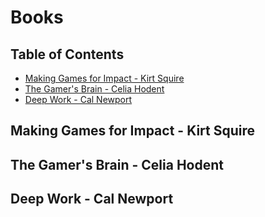 # Books

## Table of Contents

<!-- vim-markdown-toc GFM -->

* [Making Games for Impact - Kirt Squire](#making-games-for-impact---kirt-squire)
* [The Gamer's Brain - Celia Hodent](#the-gamers-brain---celia-hodent)
* [Deep Work - Cal Newport](#deep-work---cal-newport)

<!-- vim-markdown-toc -->

## Making Games for Impact - Kirt Squire

## The Gamer's Brain - Celia Hodent

## Deep Work - Cal Newport
